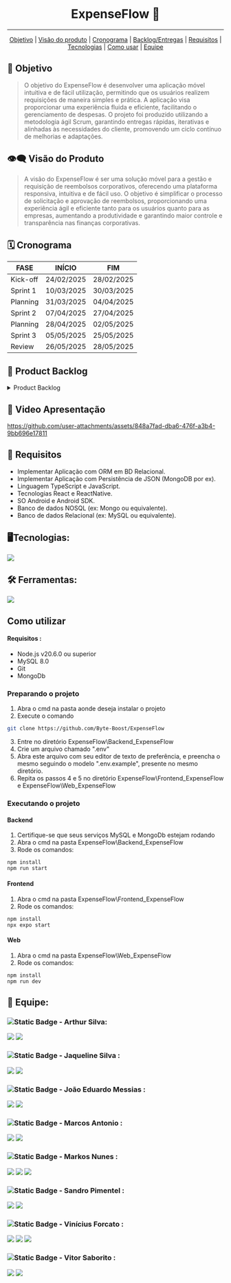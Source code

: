 <h1 align="center">ExpenseFlow 🏦 </h1>
   <!-- 
   <p align="center">
   <image alt="header-main" src=""/>
   </p>   
   -->
<hr>

  <p align="center">
     <a href ="#objetivo">Objetivo</a>  |
     <a href ="#visão-do-produto">Visão do produto</a>  |
     <a href ="#cronograma">Cronograma</a>  |
     <a href ="#backlog--entregas">Backlog/Entregas</a>  |
     <a href ="#requisitos">Requisitos</a>  |
     <a href ="#tecnologias">Tecnologias</a>  |
     <a href ="#como-usar">Como usar</a>   |
     <a href ="#equipe">Equipe</a>
   </p>


<span id="objetivo">
   
## :dart: Objetivo 
<blockquote>
O objetivo do ExpenseFlow é desenvolver uma aplicação móvel intuitiva e de fácil utilização, permitindo que os usuários realizem requisições de maneira simples e prática. A aplicação visa proporcionar uma experiência fluida e eficiente, facilitando o gerenciamento de despesas. O projeto foi produzido utilizando a metodologia ágil Scrum, garantindo entregas rápidas, iterativas e alinhadas às necessidades do cliente, promovendo um ciclo contínuo de melhorias e adaptações.
</blockquote>

<span id="visão-do-produto">
   
## :eye_speech_bubble: Visão do Produto   
<blockquote>   
A visão do ExpenseFlow é ser uma solução móvel para a gestão e requisição de reembolsos corporativos, oferecendo uma plataforma responsiva, intuitiva e de fácil uso. O objetivo é simplificar o processo de solicitação e aprovação de reembolsos, proporcionando uma experiência ágil e eficiente tanto para os usuários quanto para as empresas, aumentando a produtividade e garantindo maior controle e transparência nas finanças corporativas.
</blockquote>

<span id="cronograma">  
   
## :spiral_calendar: Cronograma  
| FASE | INÍCIO | FIM |
| --- | --- | --- |
| Kick-off | 24/02/2025 | 28/02/2025 |
| Sprint 1 | 10/03/2025 | 30/03/2025 |
| Planning | 31/03/2025 | 04/04/2025 |
| Sprint 2 | 07/04/2025 | 27/04/2025 |
| Planning | 28/04/2025 | 02/05/2025 |
| Sprint 3 | 05/05/2025 | 25/05/2025 |
| Review   | 26/05/2025 | 28/05/2025 |

<span id="backlog--entregas">
   
## :pushpin: Product Backlog

<details>
 <summary>Product Backlog</summary>
   
| Rank | Prioridade | User Story | Estimativa | Sprint | Critério de aceitação |
| --- | --- | --- | --- | --- | --- |
| 1 | ALTA | "Como usuário, quero fazer login na aplicação, para que possa acessar minhas informações e funcionalidades." | 2 | 1 | "Tela com Campos para acesso a aplicação com  E-mail e senha para acesso; Validar as credenciais e permitir acesso à aplicação se forem corretas; Redirecionamento para Tela Principal ao logar com sucesso" |
| 2 | ALTA | "Como usuário, quero selecionar o tipo de reembolso que estou solicitando, para que possa categorizar corretamente minha despesa." | 2 | 1 | "Usuário deve ser capaz de selecionar o tipo de reembolso de uma lista de tipos disponíveis; O tipo de reembolso solictiado deve aparecer na tela" |
| 3 | ALTA | "Como usuário, quero informar o valor do reembolso, para que possa registrar minha solicitação de forma precisa." | 1 | 1 | "O campo do valor do reembolso só pode aceita números ; O valor deve ser validado para certificar que é positivo e dentro do limite especificado" |
| 4 | ALTA | "Como usuário, quero enviar uma foto do comprovante armazenada na minha galeria, para que possa anexá-la ao meu pedido de reembolso." | 3 | 1 | "Usuário deve ser capaz de acessar sua galeria de fotos/arquivos do dispositivo; Usuário deve poder selecionar uma foto/pdf para anexo; A foto/pdf deve ser exibido na tela antes do envio" |
| 5 | ALTA | "Como usuário, quero ver uma lista dos meus pedidos de reembolso, para que possa acompanhar minhas solicitações." | 1 | 1 | "Tela com uma lista de pedidos de reembolso do usuário; A lista deve conter informações basicas do pedido" |
| 6 | ALTA | "Como usuário, quero receber um alerta ao tentar solicitar um reembolso acima do limite permitido, para que eu possa justificar o valor." | 1 | 1 | "Um alerta deve aparecer na tela do usuário caso ele ultrapasse o limite; O alerta deve fornecer informações de como justificar a ultrapassagem do limite" |
| 7 | ALTA | "Como sistema, quero salvar a data, o valor e o tipo do reembolso, para que possa processar corretamente as solicitações dos usuários." | 2 | 1 | "Armazenar a data da solicitação, o valor e o tipo de reembolso corretamente no banco de dados; Essas informações devem ser acessiveis através de um endpoint na API" |
| 8 | ALTA | "Como usuário, quero adicionar uma descrição detalhada à minha despesa, para que possa justificar a solicitação de reembolso." | 1 | 1 | "O campo de descrição permite ao usuário inserir texto; O campo de descrição é validado para garantir que o texto não seja vazio caso o usuário ultrapasse o limite de valor do pedido" |
| 9 | ALTA | "Como usuário, quero poder excluir um comprovante anexado antes do envio, para que possa substituir por outro caso tenha anexado o errado." | 1 | 1 | "O usuário pode excluir um comprovante anexado antes de finalizar a solicitação de reembolso; O sistema confirma a exclusão do arquivo com uma mensagem e retirando a imagem/pdf da tela" |
| 10 | ALTA | "Como usuário, quero pertencer a múltiplos grupos e projetos, para que possa gerenciar reembolsos de diferentes áreas." | 3 | 2 |
| 11 | ALTA | "Como usuário, quero escolher o projeto, grupo ou área do reembolso, para que possa organizar minhas solicitações corretamente." | 3 | 2 |
| 12 | ALTA | "Como usuário, quero tirar uma foto do comprovante de despesa, para que possa anexá-lo à minha solicitação de reembolso." | 2 | 2 |
| 13 | ALTA | "Como usuário, quero visualizar o status do meu pedido de reembolso, para que possa saber se foi aprovado ou rejeitado." | 1 | 2 |
| 14 | MÉDIA | "Como usuário, quero que meus reembolsos sejam organizados por projeto, grupo ou área, para que possa gerenciá-los com mais eficiência." | 3 | 2 |
| 15 | MÉDIA | "Como usuário, quero cancelar uma solicitação de reembolso antes da aprovação, para que possa evitar processamento de pedidos incorretos." | 1 | 2 |
| 16 | MÉDIA | "Como usuário, quero filtrar meus reembolsos por status (pendente, aprovado, rejeitado) ou por período (mensal, trimestral, anual), para que possa encontrar informações rapidamente" | 4 | 2 |
| 17 | MÉDIA | "Como desenvolvidor, quero acesso a uma documentação ampla da funcionalidade dos endpoints do sistema." | 5 | 3 |
| 18 | MÉDIA | "Como usuário, quero acesso a um manual de uso e instalação da aplicação." | 3 | 3 |
| 19 | MÉDIA | "Como usuário, quero ver o motivo pelo qual meu reembolso foi rejeitado, para que possa corrigir e reenviar, se necessário." | 1 | 3 |

</details>

## 🎥 Video Apresentação


https://github.com/user-attachments/assets/848a7fad-dba6-476f-a3b4-9bb696e17811




   
<span id="requisitos">
   
## 🔎 Requisitos
   <ul>
      <li>Implementar Aplicação com ORM em BD Relacional.</li>
      <li>Implementar Aplicação com Persistência de JSON (MongoDB por ex).</li>
      <li>Linguagem TypeScript e JavaScript.</li>
      <li>Tecnologias React e ReactNative.</li>
      <li>SO Android e Android SDK.</li>
      <li>Banco de dados NOSQL (ex: Mongo ou equivalente).</li>
      <li>Banco de dados Relacional (ex: MySQL ou equivalente).</li>
   </ul>
   
<span id="tecnologias">
   
## 🖥️Tecnologias:
   <a href="https://skillicons.dev">
    <img src="https://skillicons.dev/icons?i=html,css,js,ts,nodejs,react,tailwind,mysql,mongodb,express,sequelize&perline=3">
   </a>

   
<span id="ferramentas">

## 🛠️ Ferramentas:
  <a href="https://skillicons.dev">
    <img src="https://skillicons.dev/icons?i=vscode,github,postman,androidstudio,&perline=5">
  </a>

  
<span id="como-usar">
   
## Como utilizar
#### Requisitos :
 - Node.js v20.6.0 ou superior
 - MySQL 8.0
 - Git
 - MongoDb

### Preparando o projeto
1. Abra o cmd na pasta aonde deseja instalar o projeto
2. Execute o comando 
```bash
git clone https://github.com/Byte-Boost/ExpenseFlow
```
3. Entre no diretório ExpenseFlow\Backend_ExpenseFlow
4. Crie um arquivo chamado ".env"
5. Abra este arquivo com seu editor de texto de preferência, e preencha o mesmo seguindo o modelo ".env.example", presente no mesmo diretório.
6. Repita os passos 4 e 5 no diretório ExpenseFlow\Frontend_ExpenseFlow e ExpenseFlow\Web_ExpenseFlow


### Executando o projeto


#### Backend
1. Certifique-se que seus serviços MySQL e MongoDb estejam rodando
2. Abra o cmd na pasta ExpenseFlow\Backend_ExpenseFlow
3. Rode os comandos: 
```
npm install
npm run start
```

#### Frontend
1. Abra o cmd na pasta ExpenseFlow\Frontend_ExpenseFlow
2. Rode os comandos: 
```
npm install
npx expo start
```

#### Web
1. Abra o cmd na pasta ExpenseFlow\Web_ExpenseFlow
2. Rode os comandos:
```
npm install
npm run dev
```

<span id="equipe">
   
## 👥 Equipe:

   ### ![Static Badge](https://img.shields.io/badge/Dev_Team-brightgreen) - Arthur Silva: 
   [<img src="https://img.shields.io/badge/LinkedIn-0077B5?style=for-the-badge&logo=linkedin&logoColor=white">](https://br.linkedin.com/in/arthur-sousa-3287391b1)
   [<img src="https://img.shields.io/badge/GitHub-171515?style=for-the-badge&logo=github&logoColor=white">](https://github.com/Meowo2)

   ### ![Static Badge](https://img.shields.io/badge/Dev_Team-brightgreen) - Jaqueline Silva : 
   [<img src="https://img.shields.io/badge/LinkedIn-0077B5?style=for-the-badge&logo=linkedin&logoColor=white">](
   https://www.linkedin.com/in/jaqueline-maria-fran%C3%A7a-veloso-silva/)
   [<img src="https://img.shields.io/badge/GitHub-171515?style=for-the-badge&logo=github&logoColor=white">](https://github.com/jaquemfvs)


   ### ![Static Badge](https://img.shields.io/badge/Dev_Team-brightgreen) - João Eduardo Messias : 
   [<img src="https://img.shields.io/badge/LinkedIn-0077B5?style=for-the-badge&logo=linkedin&logoColor=white">](https://www.linkedin.com/in/jo%C3%A3o-eduardo-messias-a3019125b/)
   [<img src="https://img.shields.io/badge/GitHub-171515?style=for-the-badge&logo=github&logoColor=white">](https://github.com/joao-eduardo17)


   ###  ![Static Badge](https://img.shields.io/badge/Dev_Team-brightgreen) - Marcos Antonio : 
   [<img src="https://img.shields.io/badge/LinkedIn-0077B5?style=for-the-badge&logo=linkedin&logoColor=white">](
   https://www.linkedin.com/in/marcos-antonio-329449268)
   [<img src="https://img.shields.io/badge/GitHub-171515?style=for-the-badge&logo=github&logoColor=white">](https://github.com/oOutroMarcos)


   ###  ![Static Badge](https://img.shields.io/badge/Product_Owner-219ebc) - Markos Nunes : 
   [<img src="https://img.shields.io/badge/LinkedIn-0077B5?style=for-the-badge&logo=linkedin&logoColor=white">](https://linkedin.com/in/markos-vinícius-nunes-230448268)
   [<img src="https://img.shields.io/badge/GitHub-171515?style=for-the-badge&logo=github&logoColor=white">](https://github.com/MarkVN2)
   [<img src="https://img.shields.io/badge/Instagram-E4405F?style=for-the-badge&logo=instagram&logoColor=white">](https://www.instagram.com/markos_vn2)


   ### ![Static Badge](https://img.shields.io/badge/Dev_Team-brightgreen) - Sandro Pimentel : 
   [<img src="https://img.shields.io/badge/LinkedIn-0077B5?style=for-the-badge&logo=linkedin&logoColor=white">](https://www.linkedin.com/in/sandro-roberto-pimentel-junior-1287a3254/)
   [<img src="https://img.shields.io/badge/GitHub-171515?style=for-the-badge&logo=github&logoColor=white">](https://github.com/Sandro-Pimentel)
   

   ### ![Static Badge](https://img.shields.io/badge/Scrum_Master-red) - Vinícius Forcato : 
   [<img src="https://img.shields.io/badge/LinkedIn-0077B5?style=for-the-badge&logo=linkedin&logoColor=white">](https://www.linkedin.com/in/vinícius-felipe-forcato-789462268)
   [<img src="https://img.shields.io/badge/GitHub-171515?style=for-the-badge&logo=github&logoColor=white">](https://github.com/nininhosam)
   [<img src="https://img.shields.io/badge/Instagram-E4405F?style=for-the-badge&logo=instagram&logoColor=white">](https://www.instagram.com/nao_sou_felps)

  
   ### ![Static Badge](https://img.shields.io/badge/Dev_Team-brightgreen) - Vitor Saborito : 
   [<img src="https://img.shields.io/badge/LinkedIn-0077B5?style=for-the-badge&logo=linkedin&logoColor=white">](https://br.linkedin.com/in/vitor-henrique-saborito-216219268)
   [<img src="https://img.shields.io/badge/GitHub-171515?style=for-the-badge&logo=github&logoColor=white">](https://github.com/VituuSaborito )
   

  
